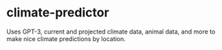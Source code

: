 # climate-predictor
Uses GPT-3, current and projected climate data, animal data, and more to make nice climate predictions by location.

